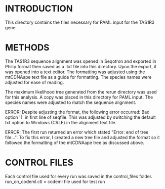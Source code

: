 # INTRODUCTION 
This directory contains the files necessary for PAML input for the TAS1R3 gene. 

# METHODS
The TAS1R3 sequence alignment was opened in Seqotron and exported in Philip format then saved as a .txt file into this directory. Upon the export, it was opened into a text editor. The formatting was adjusted using the mtCDNAape text file as a guide for formatting. The species names were adjusted for ease of reading. 

The maximum likelihood tree generated from the rerun directory was used for this analysis. A copy was placed in this directory for PAML input. The species names were adjusted to match the sequence alignment. 

ERROR: Despite adjusting the format, the following error occurred: Bad option '1' in first line of seqfile. This was adjusted by switching the default txt option to Windows (CRLF) in the alignment text file. 

ERROR: The first run returned an error which stated "Error: end of tree file...". To fix this error, I created a new tree file and adjusted the format so it followed the formatting of the mtCDNAape tree as discussed above. 

# CONTROL FILES
Each control file used for every run was saved in the control_files folder. 
run_on_codeml.ctl = codeml file used for test run 